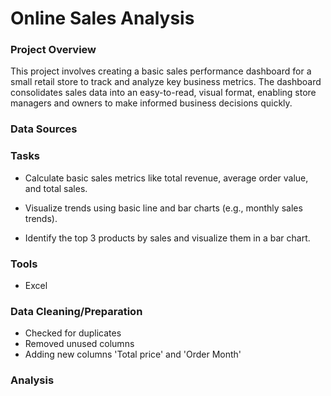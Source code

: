 # Online Sales Analysis

### Project Overview

This project involves creating a basic sales performance dashboard for a small retail store to track and analyze key business metrics. The dashboard consolidates sales data into an easy-to-read, visual format, enabling store managers and owners to make informed business decisions quickly.


### Data Sources


### Tasks
- Calculate basic sales metrics like total revenue, average
order value, and total sales.

- Visualize trends using basic line and bar charts (e.g., monthly
sales trends).

- Identify the top 3 products by sales and visualize them in a
bar chart.


### Tools
- Excel


### Data Cleaning/Preparation
- Checked for duplicates
- Removed unused columns
- Adding new columns 'Total price' and 'Order Month'


### Analysis






### 
